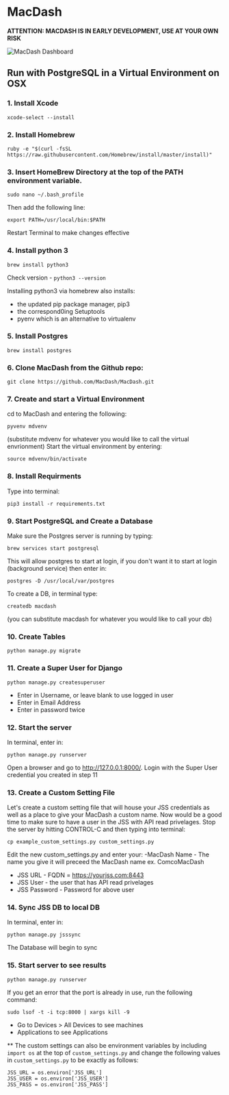 # MacDash

**ATTENTION: MACDASH IS IN EARLY DEVELOPMENT, USE AT YOUR OWN RISK**

![MacDash Dashboard](https://github.com/cshepp1211/MacDash/blob/master/Screenshots/MacDash_Dashboard.jpg)

## Run with PostgreSQL in a Virtual Environment on OSX

### 1. Install Xcode
```
xcode-select --install
```
### 2. Install Homebrew
```
ruby -e "$(curl -fsSL https://raw.githubusercontent.com/Homebrew/install/master/install)"
```
### 3. Insert HomeBrew Directory at the top of the PATH environment variable.
```
sudo nano ~/.bash_profile
```
Then add the following line:
``` 
export PATH=/usr/local/bin:$PATH 
```
Restart Terminal to make changes effective
### 4. Install python 3
```
brew install python3
```
Check version - ```python3 --version```

Installing python3 via homebrew also installs:  
  - the updated pip package manager, pip3  
  - the correspond0ing Setuptools  
  - pyenv which is an alternative to virtualenv  
### 5. Install Postgres
```
brew install postgres
```
### 6. Clone MacDash from the Github repo:
```
git clone https://github.com/MacDash/MacDash.git
```
### 7. Create and start a Virtual Environment
cd to MacDash and entering the following:
```
pyvenv mdvenv
```
(substitute mdvenv for whatever you would like to call the virtual envrionment)
Start the virtual environment by entering:
```
source mdvenv/bin/activate
```
### 8. Install Requirments
Type into terminal:
```
pip3 install -r requirements.txt
```
### 9. Start PostgreSQL and Create a Database
Make sure the Postgres server is running by typing:
```
brew services start postgresql
```
This will allow postgres to start at login, if you don't want it to start at login (background service) then enter in:
```
postgres -D /usr/local/var/postgres
```
To create a DB, in terminal type:
```
createdb macdash
```
(you can substitute macdash for whatever you would like to call your db)
### 10. Create Tables
```
python manage.py migrate
```
### 11. Create a Super User for Django
```
python manage.py createsuperuser
```
  - Enter in Username, or leave blank to use logged in user  
  - Enter in Email Address  
  - Enter in password twice  
  ### 12.  Start the server
  In terminal, enter in:
  ```
  python manage.py runserver
  ```
Open a browser and go to http://127.0.0.1:8000/. Login with the Super User credential you created in step 11
### 13. Create a Custom Setting File
Let's create a custom setting file that will house your JSS credentials as well as a place to give your MacDash a custom name. 
Now would be a good time to make sure to have a user in the JSS with API read privelages.
Stop the server by hitting CONTROL-C and then typing into terminal:
```
cp example_custom_settings.py custom_settings.py
```
Edit the new custom_settings.py and enter your:
  -MacDash Name - The name you give it will preceed the MacDash name ex. ComcoMacDash  
  - JSS URL - FQDN = https://yourjss.com:8443  
  - JSS User - the user that has API read privelages  
  - JSS Password - Password for above user  
### 14. Sync JSS DB to local DB
In terminal, enter in:
```
python manage.py jsssync
```
The Database will begin to sync
### 15. Start server to see results
```
python manage.py runserver
```
If you get an error that the port is already in use, run the following command:
```
sudo lsof -t -i tcp:8000 | xargs kill -9
```
  - Go to Devices > All Devices to see machines  
  - Applications to see Applications

** The custom settings can also be environment variables by including `import os` at the top of `custom_settings.py` and change the following values in `custom_settings.py` to be exactly as follows:
```
JSS_URL = os.environ['JSS_URL']
JSS_USER = os.environ['JSS_USER']
JSS_PASS = os.environ['JSS_PASS']
